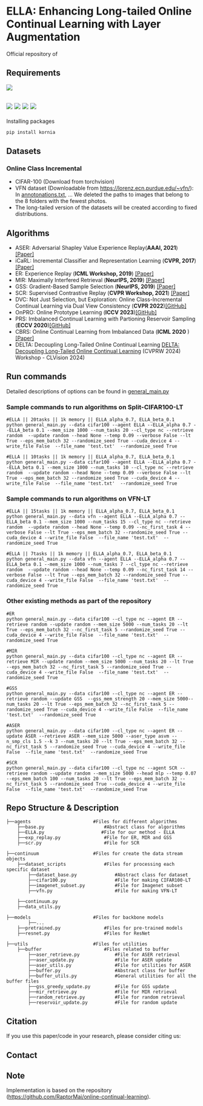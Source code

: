 # ELLA: Enhancing Long-tailed Online Continual Learning with Layer Augmentation


Official repository of 



## Requirements
![](https://img.shields.io/badge/python-3.7-green.svg)

![](https://img.shields.io/badge/torch-1.5.1-blue.svg)
![](https://img.shields.io/badge/torchvision-0.6.1-blue.svg)
![](https://img.shields.io/badge/PyYAML-5.3.1-blue.svg)
![](https://img.shields.io/badge/scikit--learn-0.23.0-blue.svg)
----

Installing packages
```sh
pip install kornia
```

## Datasets 

### Online Class Incremental
- CIFAR-100 (Download from torchvision)
- VFN dataset (Downloadable from https://lorenz.ecn.purdue.edu/~vfn/): In [annotonations.txt](annotations.txt), ... We deleted the paths to images that belong to the 8 folders with the fewest photos.
- The long-tailed version of the datasets will be created according to fixed distributions.

## Algorithms 

* ASER: Adversarial Shapley Value Experience Replay(**AAAI, 2021**) [[Paper]](https://arxiv.org/abs/2009.00093)
* iCaRL: Incremental Classifier and Representation Learning (**CVPR, 2017**) [[Paper]](https://arxiv.org/abs/1611.07725)
* ER: Experience Replay (**ICML Workshop, 2019**) [[Paper]](https://arxiv.org/abs/1902.10486)
* MIR: Maximally Interfered Retrieval (**NeurIPS, 2019**) [[Paper]](https://proceedings.neurips.cc/paper/2019/hash/15825aee15eb335cc13f9b559f166ee8-Abstract.html)
* GSS: Gradient-Based Sample Selection (**NeurIPS, 2019**) [[Paper]](https://arxiv.org/pdf/1903.08671.pdf)
* SCR: Supervised Contrastive Replay (**CVPR Workshop, 2021**) [[Paper]](https://arxiv.org/abs/2103.13885) 
* DVC: Not Just Selection, but Exploration: Online Class-Incremental Continual Learning via Dual View Consistency (**CVPR 2022**)[[GitHub]](https://github.com/YananGu/DVC)
* OnPRO: Online Prototype Learning (**ICCV 2023**)[[GitHub]](https://github.com/weilllllls/OnPro)
* PRS: Imbalanced Continual Learning with Partioning Reservoir Sampling (**ECCV 2020**)[[GitHub]](https://github.com/cdjkim/PRS)
* CBRS: Online Continual Learning from Imbalanced Data (**ICML 2020** )[[Paper]](https://dl.acm.org/doi/10.5555/3524938.3525120)
* DELTA: Decoupling Long-Tailed Online Continual Learning  [DELTA: Decoupling Long-Tailed Online Continual Learning](https://openaccess.thecvf.com/content/CVPR2024W/CLVISION/papers/Raghavan_DELTA_Decoupling_Long-Tailed_Online_Continual_Learning_CVPRW_2024_paper.pdf) (CVPRW 2024) Workshop - CLVision 2024)


## Run commands
Detailed descriptions of options can be found in [general_main.py](general_main.py)

### Sample commands to run algorithms on Split-CIFAR100-LT
```shell
#ELLA || 20tasks || 1k memory || ELLA_alpha_0.7, ELLA_beta_0.1
python general_main.py --data cifar100 --agent ELLA --ELLA_alpha 0.7 --ELLA_beta 0.1 --mem_size 1000 --num_tasks 20 --cl_type nc --retrieve random  --update random --head None --temp 0.09 --verbose False --lt True --eps_mem_batch 32 --randomize_seed True --cuda_device 4 --write_file False  --file_name 'test.txt'  --randomize_seed True
```
```shell
#ELLA || 10tasks || 1k memory || ELLA_alpha_0.7, ELLA_beta_0.1
python general_main.py --data cifar100 --agent ELLA --ELLA_alpha 0.7 --ELLA_beta 0.1 --mem_size 1000 --num_tasks 10 --cl_type nc --retrieve random  --update random --head None --temp 0.09 --verbose False --lt True --eps_mem_batch 32 --randomize_seed True --cuda_device 4 --write_file False  --file_name 'test.txt'  --randomize_seed True
```
### Sample commands to run algorithms on VFN-LT
```shell
#ELLA || 15tasks || 1k memory || ELLA_alpha_0.7, ELLA_beta_0.1
python general_main.py --data vfn --agent ELLA --ELLA_alpha 0.7 --ELLA_beta 0.1 --mem_size 1000 --num_tasks 15 --cl_type nc --retrieve random  --update random --head None --temp 0.09 --nc_first_task 4 --verbose False --lt True --eps_mem_batch 32 --randomize_seed True --cuda_device 4 --write_file False  --file_name 'test.txt'  --randomize_seed True
```
```shell
#ELLA || 7tasks || 1k memory || ELLA_alpha_0.7, ELLA_beta_0.1
python general_main.py --data vfn --agent ELLA --ELLA_alpha 0.7 --ELLA_beta 0.1 --mem_size 1000 --num_tasks 7 --cl_type nc --retrieve random  --update random --head None --temp 0.09 --nc_first_task 14 --verbose False --lt True --eps_mem_batch 32 --randomize_seed True --cuda_device 4 --write_file False  --file_name 'test.txt'  --randomize_seed True
```

### Other existing methods as part of the repository
```shell
#ER
python general_main.py --data cifar100 --cl_type nc --agent ER --retrieve random --update random --mem_size 5000 --num_tasks 20 --lt True --eps_mem_batch 32 --nc_first_task 5 --randomize_seed True --cuda_device 4 --write_file False  --file_name 'test.txt'  --randomize_seed True

#MIR
python general_main.py --data cifar100 --cl_type nc --agent ER --retrieve MIR --update random --mem_size 5000 --num_tasks 20 --lt True --eps_mem_batch 32 --nc_first_task 5 --randomize_seed True --cuda_device 4 --write_file False  --file_name 'test.txt'  --randomize_seed True

#GSS
python general_main.py --data cifar100 --cl_type nc --agent ER --retrieve random --update GSS  --gss_mem_strength 20 --mem_size 5000--num_tasks 20 --lt True --eps_mem_batch 32 --nc_first_task 5 --randomize_seed True --cuda_device 4 --write_file False  --file_name 'test.txt'  --randomize_seed True

#ASER
python general_main.py --data cifar100 --cl_type nc --agent ER --update ASER --retrieve ASER --mem_size 5000 --aser_type asvm --n_smp_cls 1.5 --k 3 --num_tasks 20 --lt True --eps_mem_batch 32 --nc_first_task 5 --randomize_seed True --cuda_device 4 --write_file False  --file_name 'test.txt'  --randomize_seed True

#SCR
python general_main.py --data cifar100 --cl_type nc --agent SCR --retrieve random --update random --mem_size 5000 --head mlp --temp 0.07 --eps_mem_batch 100 --num_tasks 20 --lt True --eps_mem_batch 32 --nc_first_task 5 --randomize_seed True --cuda_device 4 --write_file False  --file_name 'test.txt'  --randomize_seed True
```

## Repo Structure & Description
    ├──agents                       #Files for different algorithms
        ├──base.py                      #Abstract class for algorithms
        ├──ELLA.py                     #File for our method - ELLA
        ├──exp_replay.py                #File for ER, MIR and GSS
        ├──scr.py                       #File for SCR
    
    ├──continuum                    #Files for create the data stream objects
        ├──dataset_scripts              #Files for processing each specific dataset
            ├──dataset_base.py              #Abstract class for dataset
            ├──cifar100.py                  #File for making CIFAR100-LT
            ├──imagenet_subset.py           #File for Imagenet subset
            ├──vfn.py                       #File for making VFN-LT

        ├──continuum.py             
        ├──data_utils.py
    
    ├──models                       #Files for backbone models
            ├──...
        ├──pretrained.py                #Files for pre-trained models
        ├──resnet.py                    #Files for ResNet
    
    ├──utils                        #Files for utilities
        ├──buffer                       #Files related to buffer
            ├──aser_retrieve.py             #File for ASER retrieval
            ├──aser_update.py               #File for ASER update
            ├──aser_utils.py                #File for utilities for ASER
            ├──buffer.py                    #Abstract class for buffer
            ├──buffer_utils.py              #General utilities for all the buffer files
            ├──gss_greedy_update.py         #File for GSS update
            ├──mir_retrieve.py              #File for MIR retrieval
            ├──random_retrieve.py           #File for random retrieval
            ├──reservoir_update.py          #File for random update

## Citation 

If you use this paper/code in your research, please consider citing us:




## Contact




## Note
Implementation is based on the repository (https://github.com/RaptorMai/online-continual-learning).
